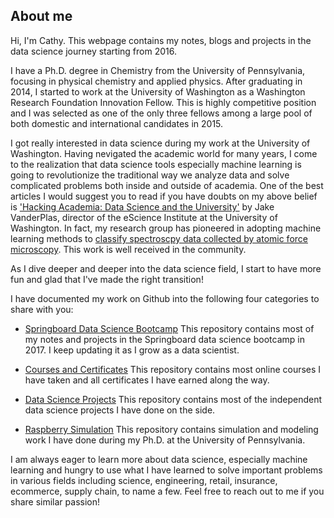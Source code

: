 ## About me
Hi, I'm Cathy. This webpage contains my notes, blogs and projects in the data science journey starting from 2016.

I have a Ph.D. degree in Chemistry from the University of Pennsylvania, focusing in physical chemistry and applied physics. After graduating in 2014, I started to work at the University of Washington as a Washington Research Foundation Innovation Fellow. This is 
highly competitive position and I was selected as one of the only three fellows among a large pool of both domestic and international candidates in 2015.

I got really interested in data science during my work at the University of Washington. Having nevigated the academic world for many years, I come to the realization that data science tools especially machine learning is going to revolutionize the traditional way we analyze data and solve complicated problems both inside and outside of academia. One of the best articles I would suggest you to read if you have doubts on my above belief is ['Hacking Academia: Data Science and the University'](https://jakevdp.github.io/blog/2014/08/22/hacking-academia/) by Jake VanderPlas, director of the eScience Institute at the University of Washington. In fact, my research group has pioneered in adopting machine learning methods to [classify spectroscpy data collected by atomic force microscopy](https://pubs.acs.org/doi/abs/10.1021/acs.jcim.5b00722). This work is well received in the community.

As I dive deeper and deeper into the data science field, I start to have more fun and glad that I've made the right transition! 

I have documented my work on Github into the following four categories to share with you:

- [Springboard Data Science Bootcamp](https://github.com/CathyQian/Springboard_Data_Science)
  This repository contains most of my notes and projects in the Springboard data science bootcamp in 2017. I keep updating it as I grow 
  as a data scientist.
  
- [Courses and Certificates](https://github.com/CathyQian/Courses_and_Certificates)
  This repository contains most online courses I have taken and all certificates I have earned along the way.
  
- [Data Science Projects](https://github.com/CathyQian/Data_Science_Projects)
  This repository contains most of the independent data science projects I have done on the side.
  
- [Raspberry Simulation](https://github.com/CathyQian/Raspberry_Simulation)
  This repository contains simulation and modeling work I have done during my Ph.D. at the University of Pennsylvania.

I am always eager to learn more about data science, especially machine learning and hungry to use what I have learned to solve important problems in various fields including science, engineering, retail, insurance, ecommerce, supply chain, to name a few. Feel free to reach out to me if you share similar passion!
